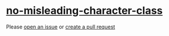 [no-misleading-character-class](https://eslint.org/docs/rules/no-misleading-character-class)
============================================================================================
Please [open an issue](https://github.com/rasenplanscher/eslint-config-rasenplanscher/issues/new)
or [create a pull request](https://github.com/rasenplanscher/eslint-config-rasenplanscher/edit/main/src/rules-configurations/eslint/no-misleading-character-class.md)